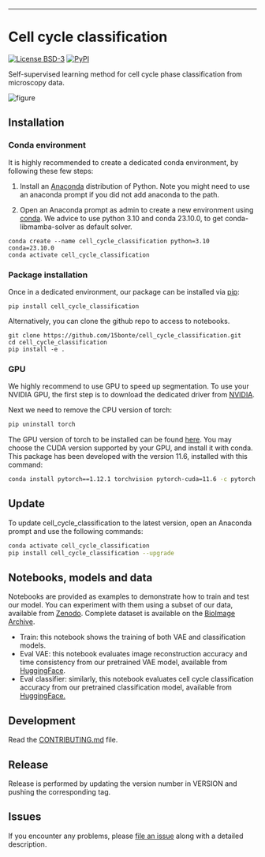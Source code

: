 ---

# Cell cycle classification

<!-- [![codecov](https://codecov.io/gh/15bonte/cell_cycle_classification/branch/main/graph/badge.svg?token=cell_cycle_classification_token_here)](https://codecov.io/gh/15bonte/cell_cycle_classification) -->

<!-- [![CI](https://github.com/15bonte/cell_cycle_classification/actions/workflows/main.yml/badge.svg)](https://github.com/15bonte/cell_cycle_classification/actions/workflows/main.yml) -->
[![License BSD-3](https://img.shields.io/pypi/l/cut-detector.svg?color=green)](https://github.com/15bonte/cell_cycle_classification/raw/main/LICENSE)
[![PyPI](https://img.shields.io/pypi/v/cell_cycle_classification.svg?color=green)](https://pypi.org/project/cell_cycle_classification)

Self-supervised learning method for cell cycle phase classification from microscopy data.

![figure](architecture.png)

## Installation

### Conda environment

It is highly recommended to create a dedicated conda environment, by following these few steps:

1. Install an [Anaconda] distribution of Python. Note you might need to use an anaconda prompt if you did not add anaconda to the path.

2. Open an Anaconda prompt as admin to create a new environment using [conda]. We advice to use python 3.10 and conda 23.10.0, to get conda-libmamba-solver as default solver.

```
conda create --name cell_cycle_classification python=3.10 conda=23.10.0
conda activate cell_cycle_classification
```

### Package installation

Once in a dedicated environment, our package can be installed via [pip]:

```
pip install cell_cycle_classification
```

Alternatively, you can clone the github repo to access to notebooks.

```
git clone https://github.com/15bonte/cell_cycle_classification.git
cd cell_cycle_classification
pip install -e .
```

### GPU

We highly recommend to use GPU to speed up segmentation. To use your NVIDIA GPU, the first step is to download the dedicated driver from [NVIDIA].

Next we need to remove the CPU version of torch:

```bash
pip uninstall torch
```

The GPU version of torch to be installed can be found [here](https://pytorch.org/get-started/locally/). You may choose the CUDA version supported by your GPU, and install it with conda. This package has been developed with the version 11.6, installed with this command:

```bash
conda install pytorch==1.12.1 torchvision pytorch-cuda=11.6 -c pytorch -c nvidia
```

## Update

To update cell_cycle_classification to the latest version, open an Anaconda prompt and use the following commands:

```bash
conda activate cell_cycle_classification
pip install cell_cycle_classification --upgrade
```

## Notebooks, models and data

Notebooks are provided as examples to demonstrate how to train and test our model. You can experiment with them using a subset of our data, available from [Zenodo]. Complete dataset is available on the [BioImage Archive].   

- Train: this notebook shows the training of both VAE and classification models.
- Eval VAE: this notebook evaluates image reconstruction accuracy and time consistency from our pretrained VAE model, available from [HuggingFace].
- Eval classifier: similarly, this notebook evaluates cell cycle classification accuracy from our pretrained classification model, available from [HuggingFace.]

## Development

Read the [CONTRIBUTING.md](CONTRIBUTING.md) file.

## Release

Release is performed by updating the version number in VERSION and pushing the corresponding tag.

## Issues

If you encounter any problems, please [file an issue] along with a detailed description.

[MIT]: http://opensource.org/licenses/MIT
[BSD-3]: http://opensource.org/licenses/BSD-3-Clause
[file an issue]: https://github.com/15bonte/cell_cycle_classification/issues
[tox]: https://tox.readthedocs.io/en/latest/
[pip]: https://pypi.org/project/pip/
[PyPI]: https://pypi.org/
[Anaconda]: https://www.anaconda.com/products/distribution
[NVIDIA]: https://www.nvidia.com/Download/index.aspx?lang=en-us
[conda]: https://docs.conda.io/en/latest/
[HuggingFace]: https://huggingface.co/thomas-bonte/cell_cycle_classification/tree/main/20241031-112222-4998324
[HuggingFace.]: https://huggingface.co/thomas-bonte/cell_cycle_classification/tree/main/20241101-055937-4998324
[Zenodo]: https://zenodo.org/records/14614787
[BioImage Archive]: https://www.ebi.ac.uk/biostudies/bioimages/studies/S-BIAD1659
